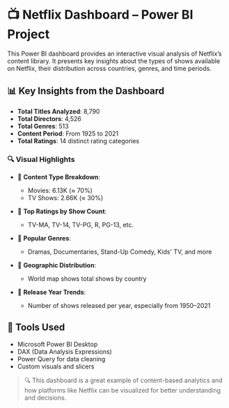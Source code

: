 # 📺 Netflix Dashboard – Power BI Project

This Power BI dashboard provides an interactive visual analysis of Netflix’s content library. It presents key insights about the types of shows available on Netflix, their distribution across countries, genres, and time periods.

## 📊 Key Insights from the Dashboard

- **Total Titles Analyzed**: 8,790  
- **Total Directors**: 4,526  
- **Total Genres**: 513  
- **Content Period**: From 1925 to 2021  
- **Total Ratings**: 14 distinct rating categories

### 🔍 Visual Highlights

- 📌 **Content Type Breakdown**:  
  - Movies: 6.13K (≈ 70%)  
  - TV Shows: 2.66K (≈ 30%)

- 📌 **Top Ratings by Show Count**:  
  - TV-MA, TV-14, TV-PG, R, PG-13, etc.

- 📌 **Popular Genres**:  
  - Dramas, Documentaries, Stand-Up Comedy, Kids' TV, and more

- 📌 **Geographic Distribution**:  
  - World map shows total shows by country

- 📌 **Release Year Trends**:  
  - Number of shows released per year, especially from 1950–2021

## 🧰 Tools Used

- Microsoft Power BI Desktop  
- DAX (Data Analysis Expressions)  
- Power Query for data cleaning  
- Custom visuals and slicers


> 🔍 This dashboard is a great example of content-based analytics and how platforms like Netflix can be visualized for better understanding and decisions.
